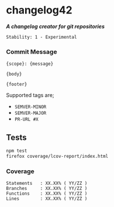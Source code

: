 # changelog42

**_A changelog creator for git repositories_**

```
Stability: 1 - Experimental
```

### Commit Message

```
{scope}: {message}

{body}

{footer}
```

Supported tags are;

 - `SEMVER-MINOR`
 - `SEMVER-MAJOR`
 - `PR-URL #X`

## Tests

```bash
npm test
firefox coverage/lcov-report/index.html
```

### Coverage

```
Statements   : XX.XX% ( YY/ZZ )
Branches     : XX.XX% ( YY/ZZ )
Functions    : XX.XX% ( YY/ZZ )
Lines        : XX.XX% ( YY/ZZ )
```
